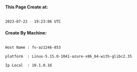 
   
#### This Page Create at:

```bash

2023-07-22 - 19:23:06 UTC

```

#### Create By Machine:

```bash

Host Name : fv-az1246-853

platform  : Linux-5.15.0-1041-azure-x86_64-with-glibc2.35

Ip Local  : 10.1.0.16

```

